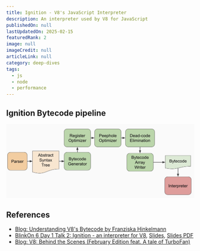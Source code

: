 ```yaml
---
title: Ignition - V8's JavaScript Interpreter
description: An interpreter used by V8 for JavaScript
publishedOn: null
lastUpdatedOn: 2025-02-15
featuredRank: 2
image: null
imageCredit: null
articleLink: null
category: deep-dives
tags:
  - js
  - node
  - performance
---
```


## Ignition Bytecode pipeline

![Ignition Bytecode pipeline from Ignition: An Interpreter for V8 [BlinkOn] - Slide 47](./ignition-pipeline.jpg)

## References

- [Blog: Understanding V8's Bytecode by Franziska Hinkelmann](https://medium.com/dailyjs/understanding-v8s-bytecode-317d46c94775)
- [BlinkOn 6 Day 1 Talk 2: Ignition - an interpreter for V8](https://youtu.be/r5OWCtuKiAk?si=LYVeIJpVr2muOeKW),
  [Slides](https://docs.google.com/presentation/d/1OqjVqRhtwlKeKfvMdX6HaCIu9wpZsrzqpIVIwQSuiXQ/edit#slide=id.g1357e6d1a4_0_58),
  [Slides PDF](https://github.com/sujeet-pro/learning-resources/blob/main/deep-dives/v8-internals/Ignition_%20An%20Interpreter%20for%20V8%20%5BBlinkOn%5D.pdf)
- [Blog: V8: Behind the Scenes (February Edition feat. A tale of TurboFan)](https://benediktmeurer.de/2017/03/01/v8-behind-the-scenes-february-edition/)
